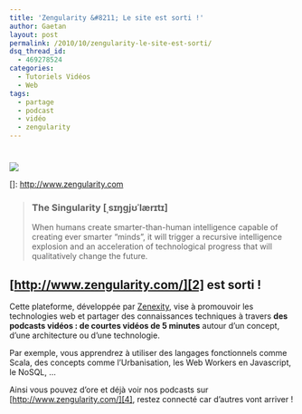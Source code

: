 ```yaml
---
title: 'Zengularity &#8211; Le site est sorti !'
author: Gaetan
layout: post
permalink: /2010/10/zengularity-le-site-est-sorti/
dsq_thread_id:
  - 469278524
categories:
  - Tutoriels Vidéos
  - Web
tags:
  - partage
  - podcast
  - vidéo
  - zengularity
---
```

# 

[![][2]][2]

 []: http://www.zengularity.com

> ### The Singularity [ˌsɪŋgjʊˈlærɪtɪ]
> 
> When humans create smarter-than-human intelligence capable of creating ever smarter “minds”, it will trigger a recursive intelligence explosion and an acceleration of technological progress that will qualitatively change the future. 

## [http://www.zengularity.com/][2] est sorti !

 [2]: http://www.zengularity.com



Cette plateforme, développée par [Zenexity][3], vise à promouvoir les technologies web et partager des connaissances techniques à travers **des podcasts vidéos : de courtes vidéos de 5 minutes** autour d’un concept, d’une architecture ou d’une technologie. 

 [3]: http://zenexity.fr

Par exemple, vous apprendrez à utiliser des langages fonctionnels comme Scala, des concepts comme l’Urbanisation, les Web Workers en Javascript, le NoSQL, … 

Ainsi vous pouvez d’ore et déjà voir nos podcasts sur [http://www.zengularity.com/][4], restez connecté car d’autres vont arriver !

 [4]: http://www.zengularity.com